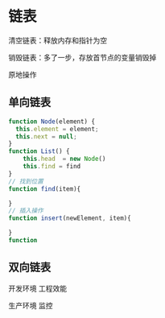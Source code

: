# 链表

清空链表：释放内存和指针为空

销毁链表：多了一步，存放首节点的变量销毁掉

原地操作

## 单向链表

```js
function Node(element) {
  this.element = element;
  this.next = null;
}
function List() {
    this.head  = new Node()
    this.find = find
}
// 找到位置
function find(item){

}
// 插入操作
function insert(newElement, item){

}
function 
```

## 双向链表



开发环境  工程效能

生产环境  监控
